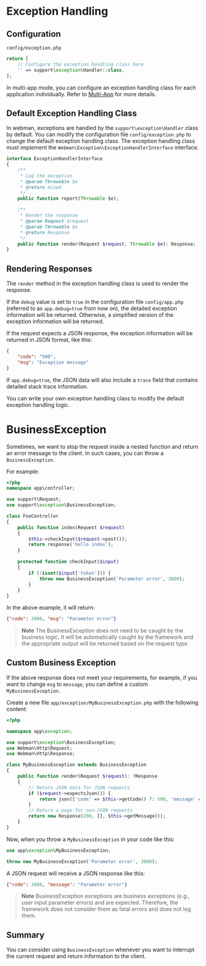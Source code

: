 # Exception Handling

## Configuration
`config/exception.php`
```php
return [
    // Configure the exception handling class here
    '' => support\exception\Handler::class,
];
```
In multi-app mode, you can configure an exception handling class for each application individually. Refer to [Multi-App](multiapp.md) for more details.


## Default Exception Handling Class
In webman, exceptions are handled by the `support\exception\Handler` class by default. You can modify the configuration file `config/exception.php` to change the default exception handling class. The exception handling class must implement the `Webman\Exception\ExceptionHandlerInterface` interface.
```php
interface ExceptionHandlerInterface
{
    /**
     * Log the exception
     * @param Throwable $e
     * @return mixed
     */
    public function report(Throwable $e);

    /**
     * Render the response
     * @param Request $request
     * @param Throwable $e
     * @return Response
     */
    public function render(Request $request, Throwable $e): Response;
}
```

## Rendering Responses
The `render` method in the exception handling class is used to render the response.

If the `debug` value is set to `true` in the configuration file `config/app.php` (referred to as `app.debug=true` from now on), the detailed exception information will be returned. Otherwise, a simplified version of the exception information will be returned.

If the request expects a JSON response, the exception information will be returned in JSON format, like this:
```json
{
    "code": "500",
    "msg": "Exception message"
}
```
If `app.debug=true`, the JSON data will also include a `trace` field that contains detailed stack trace information.

You can write your own exception handling class to modify the default exception handling logic.

# BusinessException
Sometimes, we want to stop the request inside a nested function and return an error message to the client. In such cases, you can throw a `BusinessException`.

For example:
```php
<?php
namespace app\controller;

use support\Request;
use support\exception\BusinessException;

class FooController
{
    public function index(Request $request)
    {
        $this->checkInput($request->post());
        return response('hello index');
    }
    
    protected function checkInput($input)
    {
        if (!isset($input['token'])) {
            throw new BusinessException('Parameter error', 3000);
        }
    }
}
```
In the above example, it will return:
```json
{"code": 3000, "msg": "Parameter error"}
```

> **Note**
> The BusinessException does not need to be caught by the business logic. It will be automatically caught by the framework and the appropriate output will be returned based on the request type.

## Custom Business Exception

If the above response does not meet your requirements, for example, if you want to change `msg` to `message`, you can define a custom `MyBusinessException`.

Create a new file `app/exception/MyBusinessException.php` with the following content:
```php
<?php

namespace app\exception;

use support\exception\BusinessException;
use Webman\Http\Request;
use Webman\Http\Response;

class MyBusinessException extends BusinessException
{
    public function render(Request $request): ?Response
    {
        // Return JSON data for JSON requests
        if ($request->expectsJson()) {
            return json(['code' => $this->getCode() ?: 500, 'message' => $this->getMessage()]);
        }
        // Return a page for non-JSON requests
        return new Response(200, [], $this->getMessage());
    }
}
```
Now, when you throw a `MyBusinessException` in your code like this:
```php
use app\exception\MyBusinessException;

throw new MyBusinessException('Parameter error', 3000);
```
A JSON request will receive a JSON response like this:
```json
{"code": 3000, "message": "Parameter error"}
```

> **Note**
> BusinessException exceptions are business exceptions (e.g., user input parameter errors) and are expected. Therefore, the framework does not consider them as fatal errors and does not log them.

## Summary
You can consider using `BusinessException` whenever you want to interrupt the current request and return information to the client.
